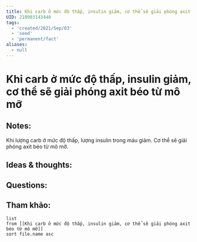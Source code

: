 ```yaml
---
title: Khi carb ở mức độ thấp, insulin giảm, cơ thể sẽ giải phóng axit béo từ mô mỡ
UID: 210903143440
tags:
  - 'created/2021/Sep/03'
  - 'seed'
  - 'permanent/fact'
aliases:
  - null
---
```

# Khi carb ở mức độ thấp, insulin giảm, cơ thể sẽ giải phóng axit béo từ mô mỡ

## Notes:
Khi lượng carb ở mức độ thấp, lượng insulin trong máu giảm. Cơ thể sẽ giải phóng axit béo từ mô mỡ. 

## Ideas & thoughts:

## Questions:


## Tham khảo:
```dataview
list
from [[Khi carb ở mức độ thấp, insulin giảm, cơ thể sẽ giải phóng axit béo từ mô mỡ]]
sort file.name asc
```